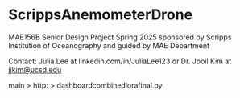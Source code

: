 # ScrippsAnemometerDrone
MAE156B Senior Design Project Spring 2025 sponsored by Scripps Institution of Oceanography and guided by MAE Department

Contact: Julia Lee at linkedin.com/in/JuliaLee123 or Dr. Jooil Kim at jjkim@ucsd.edu

main > http: > dashboardcombinedlorafinal.py
